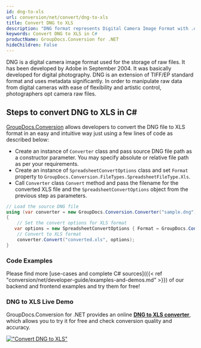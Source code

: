```yaml
---
id: dng-to-xls
url: conversion/net/convert/dng-to-xls
title: Convert DNG to XLS
description: "DNG format represents Digital Camera Image Format with .dng extension. Learn how to convert DNG to XLS file programmatically in C# language using GroupDocs.Conversion for .NET library."
keywords: Convert DNG to XLS in C#
productName: GroupDocs.Conversion for .NET
hideChildren: False
---
```


DNG is a digital camera image format used for the storage of raw files. It has been developed by Adobe in September 2004. It was basically developed for digital photography. DNG is an extension of TIFF/EP standard format and uses metadata significantly. In order to manipulate raw data from digital cameras with ease of flexibility and artistic control, photographers opt camera raw files.

## Steps to convert DNG to XLS in C#

[GroupDocs.Conversion](https://products.groupdocs.com/conversion/net) allows developers to convert the DNG file to XLS format in an easy and intuitive way just using a few lines of code as described below:

* Create an instance of `Converter` class and pass source DNG file path as a constructor parameter. You may specify absolute or relative file path as per your requirements. 
* Create an instance of `SpreadsheetConvertOptions` class and set `Format` property to `GroupDocs.Conversion.FileTypes.SpreadsheetFileType.Xls`.
* Call `Converter` class `Convert` method and pass the filename for the converted XLS file and the `SpreadsheetConvertOptions` object from the previous step as parameters.

```csharp
// Load the source DNG file
using (var converter = new GroupDocs.Conversion.Converter("sample.dng"))
{
    // Set the convert options for XLS format
   var options = new SpreadsheetConvertOptions { Format = GroupDocs.Conversion.FileTypes.SpreadsheetFileType.Xls };
    // Convert to XLS format
    converter.Convert("converted.xls", options);
}
```

### Code Examples

Please find more [use-cases and complete C# sources]({{< ref "conversion/net/developer-guide/examples-and-demos.md" >}}) of our backend and frontend examples and try them for free!

### DNG to XLS Live Demo

GroupDocs.Conversion for .NET provides an online [**DNG to XLS converter**](https://products.groupdocs.app/conversion/dng-to-xls), which allows you to try it for free and check conversion quality and accuracy.

[!["Convert DNG to XLS"](conversion/net/images/convert-to-xls/convert-dng-to-xls.png)](https://products.groupdocs.app/conversion/dng-to-xls)